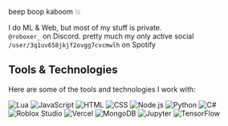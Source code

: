 beep boop kaboom 💥


I do ML & Web, but most of my stuff is private.
<br>
`@roboxer_` on Discord. pretty much my only active social
<br>
`/user/3q1uv658jkjf2ovgg7cvcmwlh` on Spotify

## Tools & Technologies

Here are some of the tools and technologies I work with:


![Lua](https://img.shields.io/badge/-Lua-000000?style=flat-square&logo=lua&logoColor=2C2D72)
![JavaScript](https://img.shields.io/badge/-JavaScript-F7DF1E?style=flat-square&logo=javascript&logoColor=000000)
![HTML](https://img.shields.io/badge/-HTML-E34F26?style=flat-square&logo=html5&logoColor=ffffff)
![CSS](https://img.shields.io/badge/-CSS-1572B6?style=flat-square&logo=css3&logoColor=ffffff)
![Node.js](https://img.shields.io/badge/-Node.js-339933?style=flat-square&logo=node.js&logoColor=ffffff)
![Python](https://img.shields.io/badge/-Python-3776AB?style=flat-square&logo=python&logoColor=ffffff)
![C#](https://img.shields.io/badge/-C%23-239120?style=flat-square&logo=c-sharp&logoColor=ffffff)
![Roblox Studio](https://img.shields.io/badge/-Roblox%20Studio-0078D4?style=flat-square&logo=roblox&logoColor=ffffff)
![Vercel](https://img.shields.io/badge/-Vercel-000000?style=flat-square&logo=vercel&logoColor=ffffff)
![MongoDB](https://img.shields.io/badge/-MongoDB-47A248?style=flat-square&logo=mongodb&logoColor=ffffff)
![Jupyter](https://img.shields.io/badge/-Jupyter-F37626?style=flat-square&logo=jupyter&logoColor=ffffff)
![TensorFlow](https://img.shields.io/badge/-TensorFlow-FF6F00?style=flat-square&logo=tensorflow&logoColor=ffffff)
